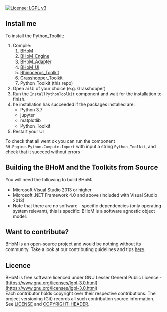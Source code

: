 [![License: LGPL v3](https://img.shields.io/badge/License-LGPL%20v3-blue.svg)](https://www.gnu.org/licenses/lgpl-3.0)
## Install me
To install the Python_Toolkit:
1. Compile:  
    1. [BHoM](https://github.com/BHoM/BHoM)  
    1. [BHoM_Engine](https://github.com/BHoM/BHoM_Engine)  
    1. [BHoM_Adapter](https://github.com/BHoM/BHoM_Adapter)   
    1. [BHoM_UI](https://github.com/BHoM/BHoM_UI)  
	  1. [Rhinoceros_Toolkit](https://github.com/BHoM/Rhinoceros_Toolkit)  
	  1. [Grasshopper_Toolkit](https://github.com/BHoM/Grasshopper_Toolkit)  
	  1. Python_Toolkit (this repo)
1. Open ai UI of your choice (e.g. Grasshopper)
1. Run the `InstallPythonToolkit` component and wait for the installation to finish.
1. he installation has succeeded if the packages installed are:
	  - Python 3.7
  	- jupyter
  	- matplotlib
  	- Python_Toolkit
1. Restart your UI

To check that all went ok you can run the component `BH.Engine.Python.Compute.Import` with input a string `Python_Toolkit`,
and check that it succeed without errors

## Building the BHoM and the Toolkits from Source ##
You will need the following to build BHoM:

- Microsoft Visual Studio 2013 or higher
- Microsoft .NET Framework 4.0 and above (included with Visual Studio 2013)
- Note that there are no software - specific dependencies (only operating system relevant), this is specific: BHoM is a software agnostic object model.


## Want to contribute? ##

BHoM is an open-source project and would be nothing without its community. Take a look at our contributing guidelines and tips [here](https://github.com/BHoM/BHoM/blob/master/CONTRIBUTING.md).


## Licence ##

BHoM is free software licenced under GNU Lesser General Public Licence - [https://www.gnu.org/licenses/lgpl-3.0.html](https://www.gnu.org/licenses/lgpl-3.0.html)  
Each contributor holds copyright over their respective contributions.
The project versioning (Git) records all such contribution source information.
See [LICENSE](https://github.com/BHoM/BHoM/blob/master/LICENSE) and [COPYRIGHT_HEADER](https://github.com/BHoM/BHoM/blob/master/COPYRIGHT_HEADER.txt).
